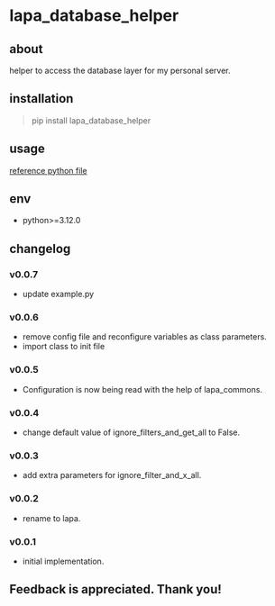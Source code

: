 # lapa_database_helper

## about

helper to access the database layer for my personal server.

## installation

> pip install lapa_database_helper

## usage

[reference python file](./example.py)

## env

- python>=3.12.0

## changelog

### v0.0.7

- update example.py

### v0.0.6

- remove config file and reconfigure variables as class parameters.
- import class to init file

### v0.0.5

- Configuration is now being read with the help of lapa_commons.

### v0.0.4

- change default value of ignore_filters_and_get_all to False.

### v0.0.3

- add extra parameters for ignore_filter_and_x_all.

### v0.0.2

- rename to lapa.

### v0.0.1

- initial implementation.

## Feedback is appreciated. Thank you!
